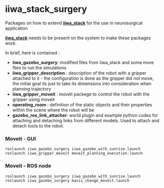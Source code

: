 # iiwa_stack_surgery
Packages on how to extend [**iiwa_stack**](https://github.com/SalvoVirga/iiwa_stack) for the use in neurosurgical application
    
[**iiwa_stack**](https://github.com/SalvoVirga/iiwa_stack) needs to be present on the system to make these packages work.

In brief, here is contained :
- **iiwa_gazebo_surgery**: modified files from iiwa_stack and some more files to run the simulations
- **iiwa_gripper_description** : description of the robot with a gripper attached to it - the configuration is done as the gripper did not move, the initial goal its just to take its dimensions into consideration when planning trajectory
- **iiwa_gripper_moveit** : moveit packege to control the robot with the gripper using moveit
- **operating_room** : definition of the static objects and their properties within the scene where the robot will be
- **gazebo_ros_link_attacher**: world plugin and example python codes for attaching and detaching links from different models. Used to attach and detach tools to the robot.


### Moveit - GUI
```
roslaunch iiwa_gazebo_surgery iiwa_gazebo_with_sunrise.launch
roslaunch iiwa_gripper_moveit moveit_planning_execution.launch
```

### Moveit - ROS node
```
roslaunch iiwa_gazebo_surgery iiwa_gazebo_with_sunrise.launch
roslaunch iiwa_gazebo_surgery basis_change_moveit.launch
```
